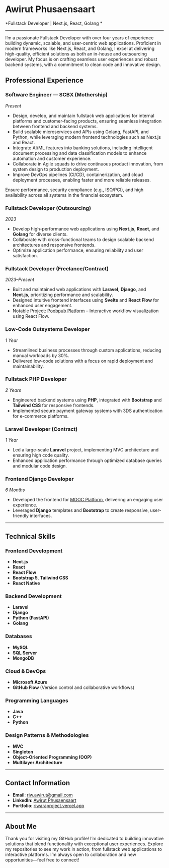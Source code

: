 # Awirut Phusaensaart  
*Fullstack Developer | Next.js, React, Golang *

---

I’m a passionate Fullstack Developer with over four years of experience building dynamic, scalable, and user-centric web applications. Proficient in modern frameworks like Next.js, React, and Golang, I excel at delivering high-quality, efficient solutions as both an in-house and outsourcing developer. My focus is on crafting seamless user experiences and robust backend systems, with a commitment to clean code and innovative design.


## Professional Experience
### Software Engineer — SCBX (Mothership)
*Present*
- Design, develop, and maintain fullstack web applications for internal platforms and customer-facing products, ensuring seamless integration between frontend and backend systems.
- Build scalable microservices and APIs using Golang, FastAPI, and Python, while leveraging modern frontend technologies such as Next.js and React.
- Integrate AI/ML features into banking solutions, including intelligent document processing and data classification models to enhance automation and customer experience.
- Collaborate in Agile squads to drive continuous product innovation, from system design to production deployment.
- Improve DevOps pipelines (CI/CD), containerization, and cloud deployment processes, enabling faster and more reliable releases.

Ensure performance, security compliance (e.g., ISO/PCI), and high availability across all systems in the financial ecosystem.
### Fullstack Developer (Outsourcing)  
*2023*  
- Develop high-performance web applications using **Next.js**, **React**, and **Golang** for diverse clients.  
- Collaborate with cross-functional teams to design scalable backend architectures and responsive frontends.  
- Optimize application performance, ensuring reliability and user satisfaction.

### Fullstack Developer (Freelance/Contract)  
*2023–Present*  
- Built and maintained web applications with **Laravel**, **Django**, and **Next.js**, prioritizing performance and scalability.  
- Designed intuitive frontend interfaces using **Svelte** and **React Flow** for enhanced user engagement.  
- Notable Project: [Poobpub Platform](https://poobpub.aiat.or.th/) – Interactive workflow visualization using React Flow.

### Low-Code Outsystems Developer  
*1 Year*  
- Streamlined business processes through custom applications, reducing manual workloads by 30%.  
- Delivered low-code solutions with a focus on rapid deployment and maintainability.

### Fullstack PHP Developer  
*2 Years*  
- Engineered backend systems using **PHP**, integrated with **Bootstrap** and **Tailwind CSS** for responsive frontends.  
- Implemented secure payment gateway systems with 3DS authentication for e-commerce platforms.

### Laravel Developer (Contract)  
*1 Year*  
- Led a large-scale **Laravel** project, implementing MVC architecture and ensuring high code quality.  
- Enhanced application performance through optimized database queries and modular code design.

### Frontend Django Developer  
*6 Months*  
- Developed the frontend for [MOOC Platform](https://mooc.aiat.or.th/), delivering an engaging user experience.  
- Leveraged **Django** templates and **Bootstrap** to create responsive, user-friendly interfaces.

---

## Technical Skills

### Frontend Development  
- **Next.js**
- **React** 
- **React Flow** 
- **Bootstrap 5**, **Tailwind CSS**  
- **React Native**

### Backend Development  
- **Laravel**  
- **Django**  
- **Python (FastAPI)**  
- **Golang**

### Databases  
- **MySQL**  
- **SQL Server**  
- **MongoDB**

### Cloud & DevOps  
- **Microsoft Azure**  
- **GitHub Flow** (Version control and collaborative workflows)

### Programming Languages  
- **Java**  
- **C++**  
- **Python**

### Design Patterns & Methodologies  
- **MVC**  
- **Singleton**  
- **Object-Oriented Programming (OOP)**  
- **Multilayer Architecture**

---

## Contact Information

- **Email**: [riw.awirut@gmail.com](mailto:riw.awirut@gmail.com)  
- **LinkedIn**: [Awirut Phusaensaart](https://www.linkedin.com/in/awirut-phusaensaart-30b59515a)  
- **Portfolio**: [riwaraproject.vercel.app](https://riwaraproject.vercel.app)  

---

## About Me

Thank you for visiting my GitHub profile! I’m dedicated to building innovative solutions that blend functionality with exceptional user experiences. Explore my repositories to see my work in action, from fullstack web applications to interactive platforms. I’m always open to collaboration and new opportunities—feel free to connect!
